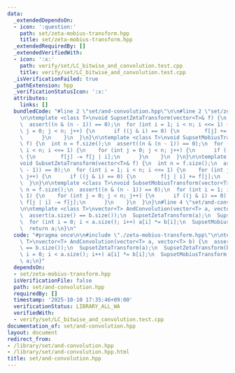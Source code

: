 ```yaml
---
data:
  _extendedDependsOn:
  - icon: ':question:'
    path: set/zeta-mobius-transform.hpp
    title: set/zeta-mobius-transform.hpp
  _extendedRequiredBy: []
  _extendedVerifiedWith:
  - icon: ':x:'
    path: verify/set/LC_bitwise_and_convolution.test.cpp
    title: verify/set/LC_bitwise_and_convolution.test.cpp
  _isVerificationFailed: true
  _pathExtension: hpp
  _verificationStatusIcon: ':x:'
  attributes:
    links: []
  bundledCode: "#line 2 \"set/and-convolution.hpp\"\n\n#line 2 \"set/zeta-mobius-transform.hpp\"\
    \n\ntemplate <class T>\nvoid SupsetZetaTransform(vector<T>& f) {\n  int n = f.size();\n\
    \  assert((n & (n - 1)) == 0);\n  for (int i = 1; i < n; i <<= 1) {\n    for (int\
    \ j = 0; j < n; j++) {\n      if ((j & i) == 0) {\n        f[j] += f[j | i];\n\
    \      }\n    }\n  }\n}\n\ntemplate <class T>\nvoid SupsetMobiusTransform(vector<T>&\
    \ f) {\n  int n = f.size();\n  assert((n & (n - 1)) == 0);\n  for (int i = 1;\
    \ i < n; i <<= 1) {\n    for (int j = 0; j < n; j++) {\n      if ((j & i) == 0)\
    \ {\n        f[j] -= f[j | i];\n      }\n    }\n  }\n}\n\ntemplate <class T>\n\
    void SubsetZetaTransform(vector<T>& f) {\n  int n = f.size();\n  assert((n & (n\
    \ - 1)) == 0);\n  for (int i = 1; i < n; i <<= 1) {\n    for (int j = 0; j < n;\
    \ j++) {\n      if ((j & i) == 0) {\n        f[j | i] += f[j];\n      }\n    }\n\
    \  }\n}\n\ntemplate <class T>\nvoid SubsetMobiusTransform(vector<T>& f) {\n  int\
    \ n = f.size();\n  assert((n & (n - 1)) == 0);\n  for (int i = 1; i < n; i <<=\
    \ 1) {\n    for (int j = 0; j < n; j++) {\n      if ((j & i) == 0) {\n       \
    \ f[j | i] -= f[j];\n      }\n    }\n  }\n}\n#line 4 \"set/and-convolution.hpp\"\
    \n\ntemplate <class T>\nvector<T> AndConvolution(vector<T> a, vector<T> b) {\n\
    \  assert(a.size() == b.size());\n  SupsetZetaTransform(a);\n  SupsetZetaTransform(b);\n\
    \  for (int i = 0; i < a.size(); i++) a[i] *= b[i];\n  SupsetMobiusTransform(a);\n\
    \  return a;\n}\n"
  code: "#pragma once\n\n#include \"./zeta-mobius-transform.hpp\"\n\ntemplate <class\
    \ T>\nvector<T> AndConvolution(vector<T> a, vector<T> b) {\n  assert(a.size()\
    \ == b.size());\n  SupsetZetaTransform(a);\n  SupsetZetaTransform(b);\n  for (int\
    \ i = 0; i < a.size(); i++) a[i] *= b[i];\n  SupsetMobiusTransform(a);\n  return\
    \ a;\n}"
  dependsOn:
  - set/zeta-mobius-transform.hpp
  isVerificationFile: false
  path: set/and-convolution.hpp
  requiredBy: []
  timestamp: '2025-10-10 17:35:46+09:00'
  verificationStatus: LIBRARY_ALL_WA
  verifiedWith:
  - verify/set/LC_bitwise_and_convolution.test.cpp
documentation_of: set/and-convolution.hpp
layout: document
redirect_from:
- /library/set/and-convolution.hpp
- /library/set/and-convolution.hpp.html
title: set/and-convolution.hpp
---
```

